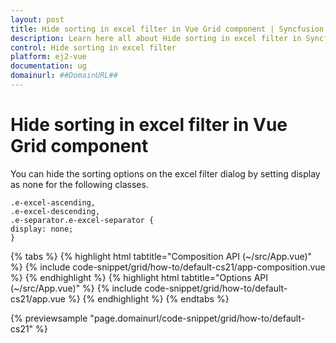 ```yaml
---
layout: post
title: Hide sorting in excel filter in Vue Grid component | Syncfusion
description: Learn here all about Hide sorting in excel filter in Syncfusion Vue Grid component of Syncfusion Essential JS 2 and more.
control: Hide sorting in excel filter 
platform: ej2-vue
documentation: ug
domainurl: ##DomainURL##
---
```


# Hide sorting in excel filter in Vue Grid component

You can hide the sorting options on the excel filter dialog by setting display as none for the following classes.

```
.e-excel-ascending,
.e-excel-descending,
.e-separator.e-excel-separator {
display: none;
}
```

{% tabs %}
{% highlight html tabtitle="Composition API (~/src/App.vue)" %}
{% include code-snippet/grid/how-to/default-cs21/app-composition.vue %}
{% endhighlight %}
{% highlight html tabtitle="Options API (~/src/App.vue)" %}
{% include code-snippet/grid/how-to/default-cs21/app.vue %}
{% endhighlight %}
{% endtabs %}
        
{% previewsample "page.domainurl/code-snippet/grid/how-to/default-cs21" %}